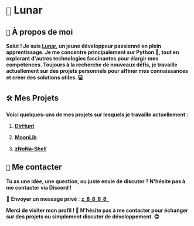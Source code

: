 # `🌚` **Lunar** 

## `🌟` À propos de moi

**Salut ! Je suis [Lunar](https://github.com/Luunarr), un jeune développeur passionné en plein apprentissage. Je me concentre principalement sur Python 🐍, tout en explorant d'autres technologies fascinantes pour élargir mes compétences. Toujours à la recherche de nouveaux défis, je travaille actuellement sur des projets personnels pour affiner mes connaissances et créer des solutions utiles. 💻**

## `🛠️` Mes Projets

**Voici quelques-uns de mes projets sur lesquels je travaille actuellement :**

1. **[DirHunt](https://github.com/Luunarr/Luunarr/dirhunt)**  

2. **[MoonLib](https://github.com/Luunarr/Luunarr/moonlib)**  

3. **[zNoNa-Shell](https://github.com/Luunarr/zNoNa-Shell)**  

## `💬` Me contacter

**Tu as une idée, une question, ou juste envie de discuter ? N'hésite pas à me contacter via Discord !**

📩 **Envoyer un message privé** : **[z_8_8_8_8_](https://discord.gg/UkbPNHCs9D)**

**Merci de visiter mon profil ! 🙌 N'hésite pas à me contacter pour échanger sur des projets ou simplement discuter de développement. 😊**
